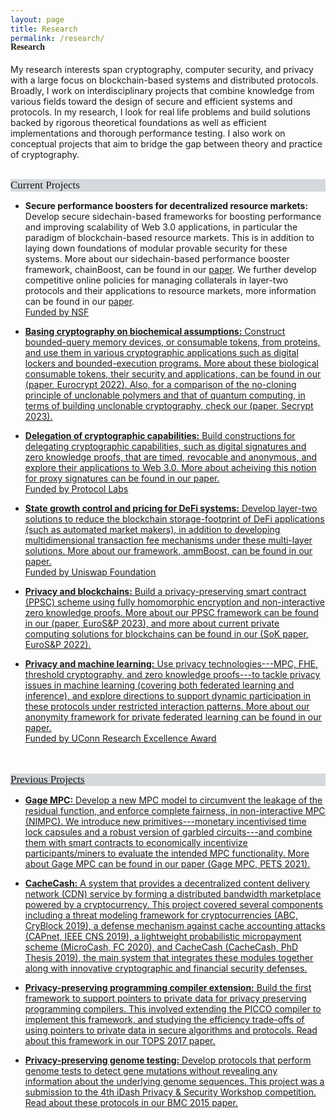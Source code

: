 ```yaml
---
layout: page
title: Research
permalink: /research/
---
```



<h4 style="font-family: 'Comic Sans MS'; margin-top: -30px;">Research</h4>

My research interests span cryptography, computer security, and privacy with a large focus on blockchain-based systems and distributed protocols. Broadly, I work on interdisciplinary projects that combine knowledge from various fields toward the design of secure and efficient systems and protocols. In my research, I look for real life problems and build solutions backed by rigorous theoretical foundations as well as efficient implementations and thorough performance testing. I also work on conceptual projects that aim to bridge the gap between theory and practice of cryptography. 
<br/>
<br/>

<div style="font-family: 'Comic Sans MS'; font-size:17px; background-color:rgb(213, 216, 220);margin-bottom:6px;">Current Projects</div>

* **Secure performance boosters for decentralized resource markets:** Develop secure sidechain-based frameworks for boosting performance and improving scalability of Web 3.0 applications, in particular the paradigm of blockchain-based resource markets. This is in addition to laying down foundations of modular provable security for these systems. More about our sidechain-based performance booster framework, chainBoost, can be found in our [paper](https://arxiv.org/abs/2402.16095). We further develop competitive online policies for managing collaterals in layer-two protocols and their applications to resource markets, more information can be found in our [paper](https://arxiv.org/abs/2406.17121).<br/> 
<u>Funded by NSF<u/>

* **Basing cryptography on biochemical assumptions:** Construct bounded-query memory devices, or consumable tokens, from proteins, and use them in various cryptographic applications such as digital lockers and bounded-execution programs. More about these biological consumable tokens, their security and applications, can be found in our ([paper](https://link.springer.com/chapter/10.1007/978-3-031-06944-4_26), [Eurocrypt 2022](https://eurocrypt.iacr.org/2022/)). Also, for a comparison of the no-cloning principle of unclonable polymers and that of quantum computing, in terms of building unclonable cryptography, check our ([paper](https://eprint.iacr.org/2023/702), [Secrypt 2023](https://secrypt.scitevents.org/?y=2023)). 

* **Delegation of cryptographic capabilities:** Build constructions for delegating cryptographic capabilities, such as digital signatures and zero knowledge proofs, that are timed, revocable and anonymous, and explore their applications to Web 3.0. More about acheiving this notion for proxy signatures can be found in our [paper](https://eprint.iacr.org/2023/833).<br/>
<u>Funded by Protocol Labs<u/>

* **State growth control and pricing for DeFi systems:** Develop layer-two solutions to reduce the blockchain storage-footprint of DeFi applications (such as automated market makers), in addition to developing multidimensional transaction fee mechanisms under these multi-layer solutions. More about our framework, ammBoost, can be found in our [paper](https://arxiv.org/abs/2406.17094).<br/>
<u>Funded by Uniswap Foundation<u/>

* **Privacy and blockchains:** Build a privacy-preserving smart contract (PPSC) scheme using fully homomorphic encryption and non-interactive zero knowledge proofs. More about our PPSC framework can be found in our ([paper](https://eprint.iacr.org/2021/133), [EuroS&P 2023](https://www.ieee-security.org/TC/EuroSP2023/)), and more about current private computing solutions for blockchains can be found in our ([SoK paper](https://eprint.iacr.org/2021/727.pdf), [EuroS&P 2022](https://www.ieee-security.org/TC/EuroSP2022/)).

* **Privacy and machine learning:** Use privacy technologies---MPC, FHE, threshold cryptography, and zero knowledge proofs---to tackle privacy issues in machine learning (covering both federated learning and inference), and explore directions to support dynamic participation in these protocols under restricted interaction patterns. More about our anonymity framework for private federated learning can be found in our [paper](https://arxiv.org/abs/2306.06825). <br/>
<u>Funded by UConn Research Excellence Award<u/>
<br/>
<br/>

<div style="font-family: 'Comic Sans MS'; font-size:17px; background-color:rgb(213, 216, 220);margin-bottom:6px;">Previous Projects</div>

* **Gage MPC:** Develop a new MPC model to circumvent the leakage of the residual function, and enforce complete fairness, in non-interactive MPC (NIMPC). We introduce new primitives---monetary incentivised time lock capsules and a robust version of garbled circuits---and combine them with smart contracts to economically incentivize participants/miners to evaluate the intended MPC functionality. More about Gage MPC can be found in our paper ([Gage MPC, PETS 2021](https://eprint.iacr.org/2021/256)).


* **CacheCash:** A system that provides a decentralized content delivery network (CDN) service by forming a distributed bandwidth marketplace powered by a cryptocurrency. This project covered several components including a threat modeling framework for cryptocurrencies ([ABC, CryBlock 2019](https://ieeexplore.ieee.org/document/8845101)), a defense mechanism against cache accounting attacks ([CAPnet, IEEE CNS 2019](https://ieeexplore.ieee.org/document/8802825)), a lightweight probabilistic micropayment scheme ([MicroCash, FC 2020](https://link.springer.com/chapter/10.1007/978-3-030-51280-4_13)), and CacheCash ([CacheCash, PhD Thesis 2019](https://academiccommons.columbia.edu/doi/10.7916/d8-kmv2-7n57)), the main system that integrates these modules together along with innovative cryptographic and financial security defenses.


* **Privacy-preserving programming compiler extension:** Build the first framework to support pointers to private data for privacy preserving programming compilers. This involved extending the PICCO compiler to implement this framework, and studying the efficiency trade-offs of using pointers to private data in secure algorithms and protocols. Read about this framework in our [TOPS 2017](https://dl.acm.org/citation.cfm?id=3154600) paper.


* **Privacy-preserving genome testing:** Develop protocols that perform genome tests to detect gene mutations without revealing any information about the underlying genome sequences. This project was a submission to the 4th [iDash Privacy & Security Workshop](http://www.humangenomeprivacy.org/2015/) competition. Read about these protocols in our [BMC 2015](https://bmcmedinformdecismak.biomedcentral.com/articles/10.1186/1472-6947-15-S5-S4) paper.
